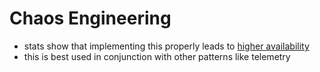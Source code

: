 # Chaos Engineering
- stats show that implementing this properly leads to [higher availability](https://www.infoq.com/news/2021/02/chaos-engineering-2021-report/)
- this is best used in conjunction with other patterns like telemetry